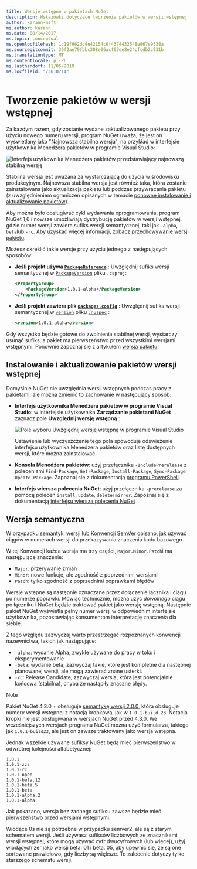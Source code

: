 ```yaml
---
title: Wersje wstępne w pakietach NuGet
description: Wskazówki dotyczące tworzenia pakietów w wersji wstępnej
author: karann-msft
ms.author: karann
ms.date: 08/14/2017
ms.topic: conceptual
ms.openlocfilehash: 1c19f962dc9e42154c0f4374432548e867e9538a
ms.sourcegitcommit: 39f2ae79fbbc308e06acf67ee8e24cfcdb2c831b
ms.translationtype: MT
ms.contentlocale: pl-PL
ms.lasthandoff: 11/05/2019
ms.locfileid: "73610714"
---
```

# <a name="building-pre-release-packages"></a>Tworzenie pakietów w wersji wstępnej

Za każdym razem, gdy zostanie wydane zaktualizowanego pakietu przy użyciu nowego numeru wersji, program NuGet uważa, że jest on wyświetlany jako "Najnowsza stabilna wersja", na przykład w interfejsie użytkownika Menedżera pakietów w programie Visual Studio:

![Interfejs użytkownika Menedżera pakietów przedstawiający najnowszą stabilną wersję](media/Prerelease_01-LatestStable.png)

Stabilna wersja jest uważana za wystarczającą do użycia w środowisku produkcyjnym. Najnowsza stabilna wersja jest również taka, która zostanie zainstalowana jako aktualizacja pakietu lub podczas przywracania pakietu (z uwzględnieniem ograniczeń opisanych w temacie [ponowne instalowanie i aktualizowanie pakietów](../consume-packages/reinstalling-and-updating-packages.md)).

Aby można było obsługiwać cykl wydawania oprogramowania, program NuGet 1,6 i nowsze umożliwiają dystrybucję pakietów w wersji wstępnej, gdzie numer wersji zawiera sufiks wersji semantycznej, taki jak `-alpha`, `-beta`lub `-rc`. Aby uzyskać więcej informacji, zobacz [przechowywanie wersji pakietu](../concepts/package-versioning.md#pre-release-versions).

Możesz określić takie wersje przy użyciu jednego z następujących sposobów:

- **Jeśli projekt używa [`PackageReference`](../consume-packages/package-references-in-project-files.md)** : Uwzględnij sufiks wersji semantycznej w [`PackageVersion`](/dotnet/core/tools/csproj.md#packageversion) pliku `.csproj`:

    ```xml
    <PropertyGroup>
        <PackageVersion>1.0.1-alpha</PackageVersion>
    </PropertyGroup>
    ```

- **Jeśli projekt zawiera plik [`packages.config`](../reference/packages-config.md)** : Uwzględnij sufiks wersji semantycznej w [`version`](../reference/nuspec.md#version) pliku [`.nuspec`](../reference/nuspec.md) :

    ```xml
    <version>1.0.1-alpha</version>
    ```

Gdy wszystko będzie gotowe do zwolnienia stabilnej wersji, wystarczy usunąć sufiks, a pakiet ma pierwszeństwo przed wszystkimi wersjami wstępnymi. Ponownie zapoznaj się z artykułem [wersja pakietu](../concepts/package-versioning.md#pre-release-versions).

## <a name="installing-and-updating-pre-release-packages"></a>Instalowanie i aktualizowanie pakietów wersji wstępnej

Domyślnie NuGet nie uwzględnia wersji wstępnych podczas pracy z pakietami, ale można zmienić to zachowanie w następujący sposób:

- **Interfejs użytkownika Menedżera pakietów w programie Visual Studio**: w interfejsie użytkownika **Zarządzanie pakietami NuGet** zaznacz pole **Uwzględnij wersję wstępną** :

    ![Pole wyboru Uwzględnij wersję wstępną w programie Visual Studio](media/Prerelease_02-CheckPrerelease.png)

    Ustawienie lub wyczyszczenie tego pola spowoduje odświeżenie interfejsu użytkownika Menedżera pakietów oraz listę dostępnych wersji, które można zainstalować.

- **Konsola Menedżera pakietów**: użyj przełącznika `-IncludePrerelease` z poleceniami `Find-Package`, `Get-Package`, `Install-Package`, `Sync-Package`i `Update-Package`. Zapoznaj się z dokumentacją [programu PowerShell](../reference/powershell-reference.md).

- **Interfejs wiersza polecenia NuGet**: użyj przełącznika `-prerelease` za pomocą poleceń `install`, `update`, `delete`i `mirror`. Zapoznaj się z dokumentacją [interfejsu wiersza polecenia NuGet](../reference/nuget-exe-cli-reference.md)

## <a name="semantic-versioning"></a>Wersja semantyczna

W przypadku [semantyki wersji lub Konwencji SemVer](https://semver.org/spec/v1.0.0.html) opisano, jak używać ciągów w numerach wersji do przekazywania znaczenia kodu bazowego.

W tej Konwencji każda wersja ma trzy części, `Major.Minor.Patch`i ma następujące znaczenie:

- `Major`: przerywanie zmian
- `Minor`: nowe funkcje, ale zgodność z poprzednimi wersjami
- `Patch`: tylko zgodność z poprzednimi poprawkami błędów

Wersje wstępne są następnie oznaczane przez dołączenie łącznika i ciągu po numerze poprawki. Mówiąc technicznie, można użyć *dowolnego* ciągu po łączniku i NuGet będzie traktować pakiet jako wersję wstępną. Następnie pakiet NuGet wyświetla pełny numer wersji w odpowiednim interfejsie użytkownika, pozostawiając konsumentom interpretację znaczenia dla siebie.

Z tego względu zazwyczaj warto przestrzegać rozpoznanych konwencji nazewnictwa, takich jak następujące:

- `-alpha`: wydanie Alpha, zwykle używane do pracy w toku i eksperymentowanie
- `-beta`: wydanie beta, zazwyczaj takie, które jest kompletne dla następnej planowanej wersji, ale mogą zawierać znane usterki.
- `-rc`: Release Candidate, zazwyczaj wersja, która jest potencjalnie końcowa (stabilna), chyba że nastąpiły znaczne błędy.

> [!Note]
> Pakiet NuGet 4.3.0 + obsługuje [semantykę wersji 2.0.0](https://semver.org/spec/v2.0.0.html), która obsługuje numery wersji wstępnej z notacją kropkową, jak w `1.0.1-build.23`. Notacja kropki nie jest obsługiwana w wersjach NuGet przed 4.3.0. We wcześniejszych wersjach programu NuGet można użyć formularza, takiego jak `1.0.1-build23`, ale jest on zawsze traktowany jako wersja wstępna.

Jednak wszelkie używane sufiksy NuGet będą mieć pierwszeństwo w odwrotnej kolejności alfabetycznej:

    1.0.1
    1.0.1-zzz
    1.0.1-rc
    1.0.1-open
    1.0.1-beta.12
    1.0.1-beta.5
    1.0.1-beta
    1.0.1-alpha.2
    1.0.1-alpha

Jak pokazano, wersja bez żadnego sufiksu zawsze będzie mieć pierwszeństwo przed wersjami wstępnymi.

Wiodące 0s nie są potrzebne w przypadku semver2, ale są z starym schematem wersji. Jeśli używasz sufiksów liczbowych ze znacznikami wersji wstępnej, które mogą używać cyfr dwucyfrowych (lub więcej), użyj wiodących zer jako wersji beta. 01 i beta. 05, aby upewnić się, że są one sortowane prawidłowo, gdy liczby są większe. To zalecenie dotyczy tylko starszego schematu wersji.
